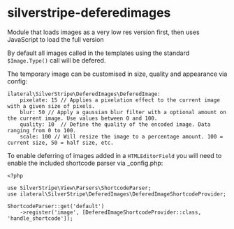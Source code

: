 # silverstripe-deferedimages
Module that loads images as a very low res version first, then uses JavaScript to load the full version

By default all images called in the templates using the standard `$Image.Type()` call will be defered.

The temporary image can be customised in size, quality and appearance via config:

```
ilateral\SilverStripe\DeferedImages\DeferedImage:
    pixelate: 15 // Applies a pixelation effect to the current image with a given size of pixels.
    blur: 50 // Apply a gaussian blur filter with a optional amount on the current image. Use values between 0 and 100.
    quality: 10  // Define the quality of the encoded image. Data ranging from 0 to 100.
    scale: 100 // Will resize the image to a percentage amount. 100 = current size, 50 = half size, etc.
```

To enable deferring of images added in a `HTMLEditorField` you will need to enable the included shortcode parser via _config.php:

```
<?php

use SilverStripe\View\Parsers\ShortcodeParser;
use ilateral\SilverStripe\DeferedImages\DeferedImageShortcodeProvider;

ShortcodeParser::get('default')
    ->register('image', [DeferedImageShortcodeProvider::class, 'handle_shortcode']);
```